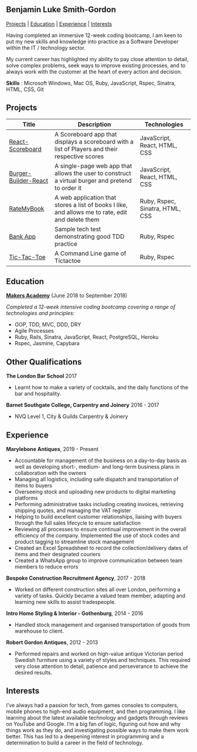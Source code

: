 ## Benjamin Luke Smith-Gordon

[Projects](#projects) | [Education](#education) | [Experience](#experience) | [Interests](#interests)


Having completed an immersive 12-week coding bootcamp, I am keen to put my new skills and knowledge into practice as a Software Developer within the IT / technology sector. 

My current career has highlighted my ability to pay close attention to detail, solve complex problems, seek ways to improve existing processes, and to always work with the customer at the heart of every action and decision.


**Skills** : Microsoft Windows, Mac OS, Ruby, JavaScript, Rspec, Sinatra, HTML, CSS, Git

## Projects

Title  | Description                              | Technologies  | 
------ | ------------------------------    | ------------- |
[React-Scoreboard](https://github.com/Ben-893/React-Scoreboard) | A Scoreboard app that displays a scoreboard with a list of Players and their respective scores | JavaScript, React, HTML, CSS
[Burger-Builder-React](https://github.com/Ben-893/Burger-Builder-React) | A single-page web app that allows the user to construct a virtual burger and pretend to order it | JavaScript, React, HTML, CSS
[RateMyBook](https://github.com/Ben-893/RateMyBook) | A web application that stores a list of books I like, and allows me to rate, edit and delete them | Ruby, Rspec, Sinatra, HTML, CSS
[Bank App](https://github.com/Ben-893/bank_app) | Sample tech test demonstrating good TDD practice | Ruby, Rspec
[Tic-Tac-Toe](https://github.com/Ben-893/tic-tac-toe) | A Command Line game of Tictactoe | Ruby, Rspec



## Education

**[Makers Academy](http://www.makersacademy.com/curriculum/)** (June 2018 to September 2018)

*Completed a 12-week intensive coding bootcamp covering a range of technologies and principles:*

- OOP, TDD, MVC, DDD, DRY
- Agile Processes
- Ruby, Rails, Sinatra, JavaScript, React, PostgreSQL, Heroku
- Rspec, Jasmine, Capybara


## Other Qualifications

**The London Bar School** 2017

- Learnt how to make a variety of cocktails, and the daily functions of the bar and hospitality. 

**Barnet Southgate College, Carpentry and Joinery** 2016 - 2017

- NVQ Level 1, City & Guilds Carpentry & Joinery

## Experience

**Marylebone Antiques**, 2019 - Present

  -	Accountable for management of the business on a day-to-day basis as well as developing short-, medium- and long-term business plans in collaboration with the owners
  -	Managing all logistics, including safe dispatch and transportation of items to buyers
  -	Overseeing stock and uploading new products to digital marketing platforms
  -	Performing administrative tasks including creating invoices, retrieving shipping quotes, and managing the VAT register
  -	Helping to build excellent customer relationships, liaising with buyers through the full sales lifecycle to ensure satisfaction
  -	Reviewing all processes to ensure continual improvement in the overall efficiency of the company. Implemented the use of stock codes and product tagging to streamline stock management
  -	Created an Excel Spreadsheet to record the collection/delivery dates of items and their designated couriers
  -	Created a WhatsApp group to improve communication between team members to reduce errors


**Bespoke Construction Recruitment Agency**, 2017 - 2018

- Worked on different construction sites all over London, performing a variety of tasks. Quickly became a valued team member, adapting and learning new skills to assist tradespeople.

**Intro Home Styling & Interior - Gothenburg**, 2014 - 2016

- Handled stock management and organised transportation of goods from warehouse to client.

**Robert Gordon Antiques**, 2012 - 2013  

- Performed repairs and worked on high-value antique Victorian period Swedish furniture using a variety of styles and techniques. This required very close attention to detail, patience and perseverance to achieve the desired results.

## Interests

I’ve always had a passion for tech, from games consoles to computers, mobile phones to high-end audio equipment,
and then programming. I like learning about the latest available technology and gadgets through reviews on YouTube
and Google. I’m a big fan of logic, figuring out how and why things work as they do, and investigating possible ways to
make them work better. This has led to a deepening interest in programming and a determination to build a career in
the field of technology.


  
 
